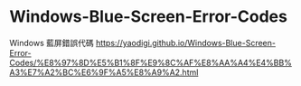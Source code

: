 # Windows-Blue-Screen-Error-Codes
Windows 藍屏錯誤代碼
https://yaodigi.github.io/Windows-Blue-Screen-Error-Codes/%E8%97%8D%E5%B1%8F%E9%8C%AF%E8%AA%A4%E4%BB%A3%E7%A2%BC%E6%9F%A5%E8%A9%A2.html
